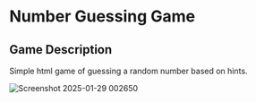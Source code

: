 # Number Guessing Game
## Game Description
Simple html game of guessing a random number based on hints. 

![Screenshot 2025-01-29 002650](https://github.com/user-attachments/assets/a4216417-1ca0-4c21-9148-ae6cf626b5dd)
